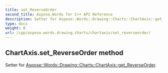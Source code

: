 ```yaml
---
title: set_ReverseOrder
second_title: Aspose.Words for C++ API Reference
description: Setter for Aspose::Words::Drawing::Charts::ChartAxis::get_ReverseOrder. 
type: docs
weight: 0
url: /cpp/aspose.words.drawing.charts/chartaxis/set_reverseorder/
---
```

## ChartAxis.set_ReverseOrder method


Setter for [Aspose::Words::Drawing::Charts::ChartAxis::get_ReverseOrder](./get_reverseorder/).

